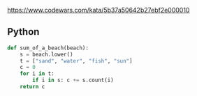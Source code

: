 https://www.codewars.com/kata/5b37a50642b27ebf2e000010

## Python
```python
def sum_of_a_beach(beach):
    s = beach.lower()
    t = ["sand", "water", "fish", "sun"]
    c = 0
    for i in t:
        if i in s: c += s.count(i)
    return c
```